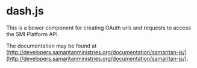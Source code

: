 # dash.js

This is a bower component for creating OAuth urls and requests to access the SMI Platform API.

The documentation may be found at [http://developers.samaritanministries.org/documentation/samaritan-js/](http://developers.samaritanministries.org/documentation/samaritan-js/).
